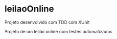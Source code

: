 # leilaoOnline
Projeto desenvolvido com TDD com XUnit


Projeto de um leilão online com testes automatizados 
